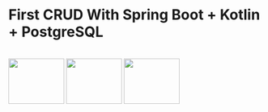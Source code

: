 # First CRUD With Spring Boot + Kotlin + PostgreSQL

<br/>
<div style="display: inline_block">
  <img align="center" height="90" width="110" src="https://cdn.jsdelivr.net/gh/devicons/devicon@latest/icons/spring/spring-original.svg" />
  <img align="center" height="90" width="110" src="https://cdn.jsdelivr.net/gh/devicons/devicon@latest/icons/kotlin/kotlin-original.svg" />
  <img align="center" height="90" width="110" src="https://cdn.jsdelivr.net/gh/devicons/devicon@latest/icons/postgresql/postgresql-original.svg" />  
<div/>
          
